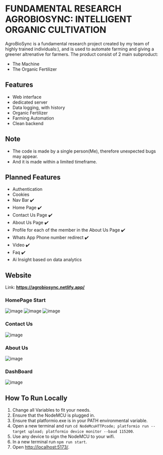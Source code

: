 # FUNDAMENTAL RESEARCH <br> AGROBIOSYNC: INTELLIGENT ORGANIC CULTIVATION
AgroBioSync is a fundamental research project created by my team of highly trained individuals:), and is used to automate farming and giving a greener altrenative for farmers.
The product consist of 2 main subproduct:
- The Machine
- The Organic Fertilizer

## Features
- Web interface
- dedicated server
- Data logging, with history
- Organic Fertilizer
- Farming Automation
- Clean backend

## Note
- The code is made by a single person(Me), therefore unexpected bugs may appear.
- And it is made within a limited timeframe.

## Planned Features
- Authentication
- Cookies
- Nav Bar ✔️
- Home Page ✔️
- Contact Us Page ✔️
- About Us Page ✔️
- Profile for each of the member in the About Us Page ✔️
- Whats App Phone number redirect ✔️
- Video ✔️
- Faq ✔️
- Ai Insight based on data analytics

## Website
Link: **https://agrobiosync.netlify.app/**
### HomePage Start 
![image](https://github.com/user-attachments/assets/c6b1117c-fbc9-4593-af2b-c50b8068eb1b)
![image](https://github.com/user-attachments/assets/3092fb9f-955b-47f4-b9ee-4f648239eaf0)
![image](https://github.com/user-attachments/assets/dbfa9c2a-af5f-4a72-80df-79f1643d068d)


### Contact Us
![image](https://github.com/user-attachments/assets/f9eb7d7a-0d6a-4c9f-a302-b030ddb7e639)
### About Us
![image](https://github.com/user-attachments/assets/b499d2b1-f19b-49c3-aafa-26290bee3c6c)
### DashBoard
![image](https://github.com/user-attachments/assets/91840514-6dd0-4deb-bfc0-0381b3a2f146)

## How To Run Locally
1. Change all Variables to fit your needs.
2. Ensure that the NodeMCU is plugged in.
3. Ensure that platformio.exe is in your PATH environmental variable.
4. Open a new terminal and run `cd NodeMcuHTTPcode; platformio run --target upload; platformio device monitor --baud 115200`.
5. Use any device to sign the NodeMCU to your wifi.
6. In a new terminal run `npm run start`.
7. Open <a href="http://localhost:5173/">http://localhost:5173/</a>.





